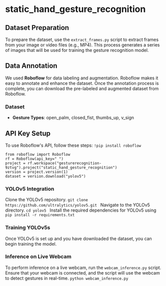 # static_hand_gesture_recognition

## Dataset Preparation
To prepare the dataset, use the `extract_frames.py` script to extract frames from your image or video files (e.g., MP4). This process generates a series of images that will be used for training the gesture recognition model.

## Data Annotation
We used **Roboflow** for data labeling and augmentation. Roboflow makes it easy to annotate and enhance the dataset. Once the annotation process is complete, you can download the pre-labeled and augmented dataset from Roboflow.

### Dataset
- **Gesture Types**: open_palm, closed_fist, thumbs_up, v_sign

## API Key Setup
To use Roboflow's API, follow these steps:
 `!pip install roboflow`
```
from roboflow import Roboflow
rf = Roboflow(api_key=" ")
project = rf.workspace("gesturerecognition-9ztvg").project("static_hand_gesture_recognition")
version = project.version(1)
dataset = version.download("yolov5")
```
                

### YOLOv5 Integration
Clone the YOLOv5 repository. `git clone https://github.com/ultralytics/yolov5.git
`
Navigate to the YOLOv5 directory. `cd yolov5
`
Install the required dependencies for YOLOv5 using `pip install -r requirements.txt
` 

### Training YOLOv5s
Once YOLOv5 is set up and you have downloaded the dataset, you can begin training the model.


### Inference on Live Webcam
To perform inference on a live webcam, run the `webcam_inference.py` script. Ensure that your webcam is connected, and the script will use the webcam to detect gestures in real-time. 
`python webcam_inference.py`
